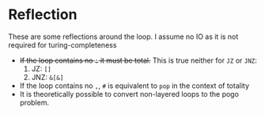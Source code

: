 # Reflection

These are some reflections around the loop. I assume no IO as it is not required for turing-completeness


* ~~If the loop contains no `:` it must be total.~~ This is true neither for `JZ` or `JNZ`:
  1. JZ:  `[]`
  2. JNZ: `&[&]`
* If the loop contains no `,`, `#` is equivalent to `pop` in the context of totality
* It is theoretically possible to convert non-layered loops to the pogo problem.
